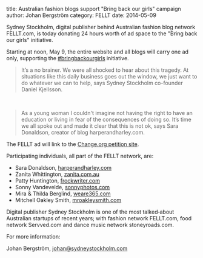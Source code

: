 title: Australian fashion blogs support "Bring back our girls" campaign
author: Johan Bergström
category: FELLT
date: 2014-05-09

Sydney Stockholm, digital publisher behind Australian fashion blog network
FELLT.com, is today donating 24 hours worth of ad space to the
"Bring back our girls" initiative.

Starting at noon, May 9, the entire website and all blogs will carry one ad
only, supporting the [#bringbackourgirls][bbog] initiative.

> It’s a no brainer. We were all shocked to hear about this tragedy. At
> situations like this daily business goes out the window, we just want to do
> whatever we can to help, says Sydney Stockholm co-founder Daniel Kjellsson.

<br>

> As a young woman I couldn't imagine not having the right to have an
> education or living in fear of the consequences of doing so. It’s time we
> all spoke out and made it clear that this is not ok, says Sara Donaldson,
> creator of blog harperandharley.com.

The FELLT ad will link to the [Change.org petition site][change].


Participating individuals, all part of the FELLT network, are:

 - Sara Donaldson, [harperandharley.com][harperandharley]
 - Zanita Whittington, [zanita.com.au][zanita]
 - Patty Huntington, [frockwriter.com][frockwriter]
 - Sonny Vandevelde, [sonnyphotos.com][sonnyphotos]
 - Mira & Thilda Berglind, [weare365.com][weare365]
 - Mitchell Oakley Smith, [mroakleysmith.com][mroakleysmith]

Digital publisher Sydney Stockholm is one of the most talked‐about Australian
start­ups of recent years; with fashion network FELLT.com, food network
Servved.com and dance music network stoneyroads.com.

For more information:

Johan Bergström, johan@sydneystockholm.com

[harperandharley]: harperandharley.com
[zanita]: http://zanita.com.au
[frockwriter]: http://frockwriter.com
[sonnyphotos]: http://sonnyphotos.com
[weare365]: http://weare365.com
[mroakleysmith]: http://mroakleysmith.com
[bbog]: https://twitter.com/hashtag/bringbackourgirls
[change]: https://www.change.org/petitions/all-world-leaders-bring-back-nigeria-s-200-missing-school-girls-bringbackourgirls

